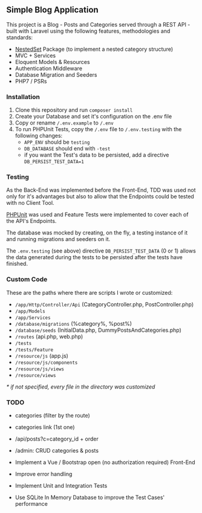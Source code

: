 ## Simple Blog Application 

This project is a Blog - Posts and Categories served through a REST API - built with Laravel using the following features, methodologies and standards:
 
 * [NestedSet](https://github.com/lazychaser/laravel-nestedset) Package (to implement a nested category structure)
 * MVC + Services
 * Eloquent Models & Resources
 * Authentication Middleware
 * Database Migration and Seeders
 * PHP7 / PSRs

### Installation

1) Clone this repository and run `composer install`
2) Create your Database and set it's configuration on the .env file
3) Copy or rename `/.env.example` to `/.env`
4) To run PHPUnit Tests, copy the `/.env` file to `/.env.testing` with the following changes:
   * `APP_ENV` should be `testing`
   * `DB_DATABASE` should end with `-test`
   * if you want the Test's data to be persisted, add a directive `DB_PERSIST_TEST_DATA=1`

### Testing

As the Back-End was implemented before the Front-End, TDD was used not only for it's advantages but also to allow that the Endpoints could be tested with no Client Tool. 

[PHPUnit](https://phpunit.de/) was used and Feature Tests were implemented to cover each of the API's Endpoints.

The database was mocked by creating, on the fly, a testing instance of it and running migrations and seeders on it.

The `.env.testing` (see above) directive `DB_PERSIST_TEST_DATA` (0 or 1) allows the data generated during the tests to be persisted after the tests have finished.  

### Custom Code

These are the paths where there are scripts I wrote or customized:

 * `/app/Http/Controller/Api` (CategoryController.php, PostController.php)
 * `/app/Models`
 * `/app/Services`
 * `/database/migrations` (%category%, %post%)
 * `/database/seeds` (InitialData.php, DummyPostsAndCategories.php)
 * `/routes` (api.php, web.php)
 * `/tests`
 * `/tests/Feature`
 * `/resource/js` (app.js)
 * `/resource/js/components`
 * `/resource/js/views`
 * `/resource/views`

_* if not specified, every file in the directory was customized_

### TODO

 * categories (filter by the route)
 * categories link (1st one)
 * /api/posts?c=category_id + order
 * /admin: CRUD categories & posts

 * Implement a Vue / Bootstrap open (no authorization required) Front-End
 * Improve error handling
 * Implement Unit and Integration Tests
 * Use SQLite In Memory Database to improve the Test Cases' performance
